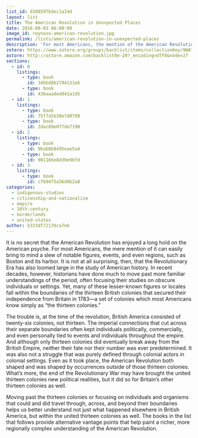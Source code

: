```yaml
---
list_id: 0388597bdec1a34d
layout: list
title: The American Revolution in Unexpected Places
date: 2016-08-03 06:00:00
image_id: reynoso-american-revolution.jpg
permalink: /lists/american-revolution-in-unexpected-places
description: 'For most Americans, the mention of the American Revolution can easily bring to mind a slew of notable figures, events, and even regions, such as Boston and its harbor. In recent decades, historians have done much to move past more familiar understandings of the period, often focusing their studies on obscure individuals or settings, but many of these lesser-known subjects still fall within the boundaries of the thirteen British colonies that secured their independence in 1783. The books in the list move beyond the “thirteen colonies” to provide alternative vantage points that help paint a richer, more regionally complex understanding of the American Revolution.'
zotero: https://www.zotero.org/groups/backlist/items/collectionKey/9WATBAXK
astore: http://astore.amazon.com/backlist0e-20?_encoding=UTF8&node=27
sections:
  - id: 0
    listings:
      - type: book
        id: 3d6bd8b2794131e6
      - type: book
        id: 436aaadedd41a1d5
  - id: 1
    listings:
      - type: book
        id: 75f7a5b38e7d8799
      - type: book
        id: 2dac89e077de7190
  - id: 2
    listings:
      - type: book
        id: 96ab8b8495eae5a4
      - type: book
        id: 901166e8d30e9bfd
  - id: 3
    listings:
      - type: book
        id: cf694f5a36d6b2a8
categories:
  - indigenous-studies
  - citizenship-and-nationalism
  - empire
  - 18th-century
  - borderlands
  - united-states
author: b333df72139ca7eb
---
```

It is no secret that the American Revolution has enjoyed a long hold on the American psyche. For most Americans, the mere mention of it can easily bring to mind a slew of notable figures, events, and even regions, such as Boston and its harbor. It is not at all surprising, then, that the Revolutionary Era has also loomed large in the study of American history. In recent decades, however, historians have done much to move past more familiar understandings of the period, often focusing their studies on obscure individuals or settings. Yet, many of these lesser-known figures or locales fall within the boundaries of the thirteen British colonies that secured their independence from Britain in 1783—a set of colonies which most Americans know simply as “the thirteen colonies.”

The trouble is, at the time of the revolution, British America consisted of twenty-six colonies, not thirteen. The imperial connections that cut across their separate boundaries often kept individuals politically, commercially, and even personally tied to events and individuals throughout the empire. And although only thirteen colonies did eventually break away from the British Empire, neither their fate nor their number was ever predetermined. It was also not a struggle that was purely defined through colonial actors in colonial settings. Even as it took place, the American Revolution both shaped and was shaped by occurrences outside of those thirteen colonies. What’s more, the end of the Revolutionary War may have brought the united thirteen colonies new political realities, but it did so for Britain’s other thirteen colonies as well.

Moving past the thirteen colonies or focusing on individuals and organisms that could and did travel through, across, and beyond their boundaries helps us better understand not just what happened elsewhere in British America, but within the united thirteen colonies as well. The books in the list that follows provide alternative vantage points that help paint a richer, more regionally complex understanding of the American Revolution.

